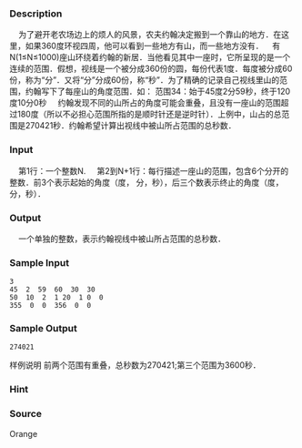 
### Description
    为了避开老农场边上的烦人的风景，农夫约翰决定搬到一个靠山的地方．在这里，如果360度环视四周，他可以看到一些地方有山，而一些地方没有．    有N(1≤N≤1000)座山环绕着约翰的新居．当他看见其中一座时，它所呈现的是一个连续的范围．假想，视线是一个被分成360份的圆，每份代表1度．每度被分成60份，称为“分”．又将“分”分成60份，称“秒”．为了精确的记录自己视线里山的范围，约翰写下了每座山的角度范围．如：
范围34：始于45度2分59秒，终于120度10分0秒
    约翰发现不同的山所占的角度可能会重叠，且没有一座山的范围超过180度（所以不必担心范围所指的是顺时针还是逆时针）．上例中，山占的总范围是270421秒．约翰希望计算出视线中被山所占范围的总秒数．
### Input
    第1行：一个整数N.
    第2到N+1行：每行描述一座山的范围，包含6个分开的整数．前3个表示起始的角度（度，
分，秒），后三个数表示终止的角度（度，分，秒）．
### Output
    一个单独的整数，表示约翰视线中被山所占范围的总秒数．
### Sample Input
    3
    45  2  59  60  30  30
    50  10  2  1 20  1 0  0
    355  0  0  356  0  0

### Sample Output
    274021

样例说明
    前两个范围有重叠，总秒数为270421;第三个范围为3600秒．
### Hint

### Source
Orange
